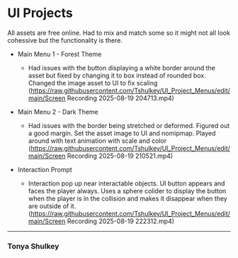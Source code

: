 # UI Projects

All assets are free online. Had to mix and match some so it might not all look cohessive but the functionality is there.

- Main Menu 1 - Forest Theme
  - Had issues with the button displaying a white border around the asset but fixed by changing it to box instead of rounded box. Changed the image asset to UI to fix scaling
(https://raw.githubusercontent.com/Tshulkey/UI_Project_Menus/edit/main/Screen Recording 2025-08-19 204713.mp4)
 
- Main Menu 2 - Dark Theme
  - Had issues with the border being stretched or deformed. Figured out a good margin. Set the asset image to UI and nomipmap. Played around with text animation with scale and color
(https://raw.githubusercontent.com/Tshulkey/UI_Project_Menus/edit/main/Screen Recording 2025-08-19 210521.mp4)
 
- Interaction Prompt
  - Interaction pop up near interactable objects. UI button appears and faces the player always. Uses a sphere colider to display the button when the player is in the collision and makes it disappear when they are outside of it.
(https://raw.githubusercontent.com/Tshulkey/UI_Project_Menus/edit/main/Screen Recording 2025-08-19 222312.mp4)
    
  
---

### Tonya Shulkey
